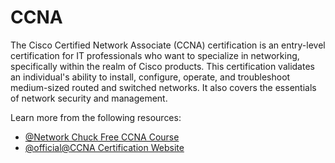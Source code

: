 # CCNA

The Cisco Certified Network Associate (CCNA) certification is an entry-level certification for IT professionals who want to specialize in networking, specifically within the realm of Cisco products. This certification validates an individual's ability to install, configure, operate, and troubleshoot medium-sized routed and switched networks. It also covers the essentials of network security and management.

Learn more from the following resources:

- [@Network Chuck Free CCNA Course](https://www.youtube.com/playlist?list=PLIhvC56v63IJVXv0GJcl9vO5Z6znCVb1P)
- [@official@CCNA Certification Website](https://www.cisco.com/site/us/en/learn/training-certifications/certifications/enterprise/ccna/index.html)